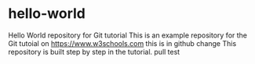 # hello-world
Hello World repository for Git tutorial
This is an example repository for the Git tutoial on https://www.w3schools.com
this is in github change
This repository is built step by step in the tutorial.
pull test
